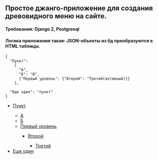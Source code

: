 ## Простое джанго-приложение для создания древовидного меню на сайте.
#### Требования: Django 2, Postgresql
#### Логика приложения такая: JSON-объекты из бд преобразуются в HTML таблицы.

    {
      "Пункт":
        [
          "А",
          "Б": "В",
          {"Первый уровень": {"Второй": "Третий(активный)}}
        ],

      "Еще один": "пункт"
    }

<ul><li><a href="Пункт">Пункт</a></li><ul><li><a href="А">А</a></li><li><a href="Б">Б</a></li><li><a href="Первый уровень">Первый уровень</a></li><ul><li><a href="Второй">Второй</a></li><ul><li><a href="Третий" id="active">Третий</a></li></ul></ul></ul><li><a href="Еще один">Еще один</a></li></ul>
